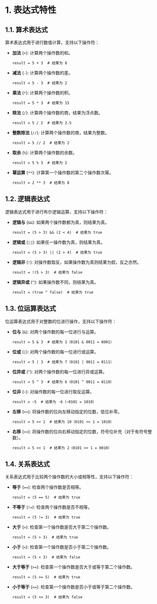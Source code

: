 # 1. 表达式特性

## 1.1. 算术表达式

算术表达式用于进行数值计算，支持以下操作符：

- **加法** (`+`): 计算两个操作数的和。
  ```language
  result = 5 + 3  # 结果为 8
  ```

- **减法** (`-`): 计算两个操作数的差。
  ```language
  result = 5 - 3  # 结果为 2
  ```

- **乘法** (`*`): 计算两个操作数的积。
  ```language
  result = 5 * 3  # 结果为 15
  ```

- **除法** (`/`): 计算两个操作数的商，结果为浮点数。
  ```language
  result = 5 / 2  # 结果为 2.5
  ```

- **整数除法** (`//`): 计算两个操作数的商，结果为整数。
  ```language
  result = 5 // 2  # 结果为 2
  ```

- **取余** (`%`): 计算两个操作数的余数。
  ```language
  result = 5 % 3  # 结果为 2
  ```

- **幂运算** (`**`): 计算第一个操作数的第二个操作数次幂。
  ```language
  result = 2 ** 3  # 结果为 8
  ```

## 1.2. 逻辑表达式

逻辑表达式用于进行布尔逻辑运算，支持以下操作符：

- **逻辑与** (`&&`): 如果两个操作数都为真，则结果为真。
  ```language
  result = (5 > 3) && (2 < 4)  # 结果为 true
  ```

- **逻辑或** (`||`): 如果任一操作数为真，则结果为真。
  ```language
  result = (5 > 3) || (2 > 4)  # 结果为 true
  ```

- **逻辑非** (`!`): 对操作数取反，如果操作数为真则结果为假，反之亦然。
  ```language
  result = !(5 > 3)  # 结果为 false
  ```

- **逻辑异或** (`^`): 如果操作数不同，则结果为真。
  ```language
  result = (true ^ false)  # 结果为 true
  ```

## 1.3. 位运算表达式

位运算表达式用于对整数的位进行操作，支持以下操作符：

- **位与** (`&`): 对两个操作数的每一位进行与运算。
  ```language
  result = 5 & 3  # 结果为 1（0101 & 0011 = 0001）
  ```

- **位或** (`|`): 对两个操作数的每一位进行或运算。
  ```language
  result = 5 | 3  # 结果为 7（0101 | 0011 = 0111）
  ```

- **位异或** (`^`): 对两个操作数的每一位进行异或运算。
  ```language
  result = 5 ^ 3  # 结果为 6（0101 ^ 0011 = 0110）
  ```

- **位非** (`~`): 对操作数的每一位进行取反运算。
  ```language
  result = ~5  # 结果为 -6（~0101 = 1010）
  ```

- **左移** (`<<`): 将操作数的位向左移动指定的位数，低位补零。
  ```language
  result = 5 << 1  # 结果为 10（0101 << 1 = 1010）
  ```

- **右移** (`>>`): 将操作数的位向右移动指定的位数，符号位补充（对于有符号整数）。
  ```language
  result = 5 >> 1  # 结果为 2（0101 >> 1 = 0010）
  ```

## 1.4. 关系表达式

关系表达式用于比较两个操作数的大小或相等性，支持以下操作符：

- **等于** (`==`): 检查两个操作数是否相等。
  ```language
  result = (5 == 5)  # 结果为 true
  ```

- **不等于** (`!=`): 检查两个操作数是否不相等。
  ```language
  result = (5 != 3)  # 结果为 true
  ```

- **大于** (`>`): 检查第一个操作数是否大于第二个操作数。
  ```language
  result = (5 > 3)  # 结果为 true
  ```

- **小于** (`<`): 检查第一个操作数是否小于第二个操作数。
  ```language
  result = (5 < 3)  # 结果为 false
  ```

- **大于等于** (`>=`): 检查第一个操作数是否大于或等于第二个操作数。
  ```language
  result = (5 >= 5)  # 结果为 true
  ```

- **小于等于** (`<=`): 检查第一个操作数是否小于或等于第二个操作数。
  ```language
  result = (5 <= 3)  # 结果为 false
  ```

